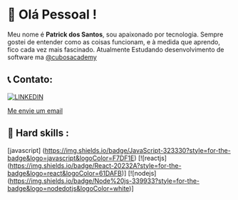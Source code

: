 # 🚀 Olá Pessoal ! 
Meu nome é **Patrick dos Santos**, sou apaixonado por tecnologia. Sempre gostei de entender como as coisas funcionam, e à medida que aprendo, fico cada vez mais fascinado.
Atualmente Estudando desenvolvimento de software ma [@cubosacademy](https://cubos.academy/)

## 📞 Contato: 
[![LINKEDIN](	https://img.shields.io/badge/LinkedIn-0077B5?style=for-the-badge&logo=linkedin&logoColor=white)](https://www.linkedin.com/in/patrick-dos-santos-ceriaco/)

<a href="mailto:Patrick.snts@gmail.com" >Me envie um email</a>

## 🚨 Hard skills :

[javascript] (https://img.shields.io/badge/JavaScript-323330?style=for-the-badge&logo=javascript&logoColor=F7DF1E)
[![reactjs] (https://img.shields.io/badge/React-20232A?style=for-the-badge&logo=react&logoColor=61DAFB)]
[![nodejs] (https://img.shields.io/badge/Node%20js-339933?style=for-the-badge&logo=nodedotjs&logoColor=white)]

